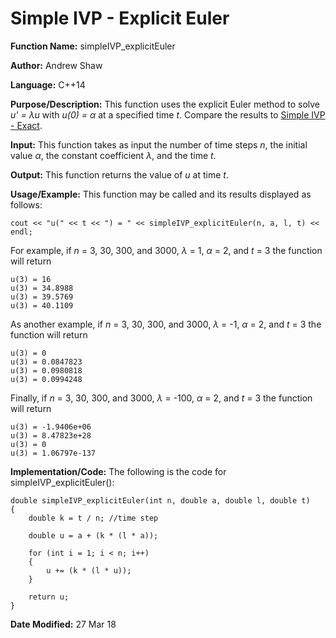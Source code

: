 # Simple IVP - Explicit Euler

**Function Name:** simpleIVP_explicitEuler

**Author:** Andrew Shaw

**Language:** C++14

**Purpose/Description:** This function uses the explicit Euler method to solve *u' = &lambda;u* with *u(0) = &alpha;* at a specified time *t*. Compare the results to [Simple IVP - Exact](https://andrewshaw15.github.io/MATH-5620/HW-5/simpleIVP-exact).

**Input:** This function takes as input the number of time steps *n*, the initial value *&alpha;*, the constant coefficient *&lambda;*, and the time *t*.

**Output:** This function returns the value of *u* at time *t*.

**Usage/Example:** This function may be called and its results displayed as follows:
~~~~
cout << "u(" << t << ") = " << simpleIVP_explicitEuler(n, a, l, t) << endl;
~~~~
For example, if *n* = 3, 30, 300, and 3000, *&lambda;* = 1, *&alpha;* = 2, and *t* = 3 the function will return
~~~~
u(3) = 16
u(3) = 34.8988
u(3) = 39.5769
u(3) = 40.1109
~~~~
As another example, if *n* = 3, 30, 300, and 3000, *&lambda;* = -1, *&alpha;* = 2, and *t* = 3 the function will return
~~~~
u(3) = 0
u(3) = 0.0847823
u(3) = 0.0980818
u(3) = 0.0994248
~~~~
Finally, if *n* = 3, 30, 300, and 3000, *&lambda;* = -100, *&alpha;* = 2, and *t* = 3 the function will return
~~~~
u(3) = -1.9406e+06
u(3) = 8.47823e+28
u(3) = 0
u(3) = 1.06797e-137
~~~~
**Implementation/Code:** The following is the code for simpleIVP_explicitEuler():
~~~~
double simpleIVP_explicitEuler(int n, double a, double l, double t)
{
	double k = t / n; //time step

	double u = a + (k * (l * a));

	for (int i = 1; i < n; i++)
	{
		u += (k * (l * u));
	}

	return u;
}
~~~~
**Date Modified:** 27 Mar 18
